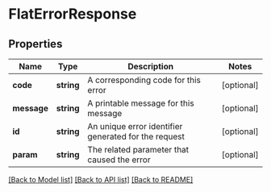# FlatErrorResponse

## Properties
Name | Type | Description | Notes
------------ | ------------- | ------------- | -------------
**code** | **string** | A corresponding code for this error | [optional] 
**message** | **string** | A printable message for this message | [optional] 
**id** | **string** | An unique error identifier generated for the request | [optional] 
**param** | **string** | The related parameter that caused the error | [optional] 

[[Back to Model list]](../README.md#documentation-for-models) [[Back to API list]](../README.md#documentation-for-api-endpoints) [[Back to README]](../README.md)


